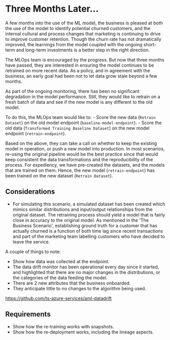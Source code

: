 # Three Months Later...
A few months into the use of the ML model, the business is pleased at both the use of the model to identify
potential churned customers, and the internal cultural and process changes that marketing is continuing to
drive to improve customer retention. Though the churn rate has not dramatically improved, the learnings from
the model coupled with the ongoing short-term and long-term investments is a better step in the right
direction.

The MLOps team is encouraged by the progress. But now that three months have passed, they are interested in
ensuring the model continues to be retrained on more recent data. As a policy, and in agreement with the
business, an early goal had been not to let data grow stale beyond a few months.

As part of the ongoing monitoring, there has been no significant degradation in the model performance. Still,
they would like to retrain on a fresh batch of data and see if the new model is any different to the old
model.

To do this, the MLOps team would like to:
	- Score the new data (`Retrain Dataset`) on the old model endpoint (`baseline-model-endpoint`).
	- Score the old data (`Transformed Training Baseline Dataset`) on the new model endpoint (`retrain-endpoint`).

Based on the above, they can take a call on whether to keep the existing model in operation, or push a new
model into production. In most scenarios, re-using the original pipeline would be the best practice since that
would keep consistent the data transformations and the reproducibility of the process. For expediency, we have
pre-created the datasets, and the models that are trained on them. Hence, the new model (`retrain-endpoint`) has been trained on
the new dataset (`Retrain Dataset`). 



## Considerations
- For simulating this scenario, a simulated dataset has been created which mimics similar distributions and
  input/output relationships from the original dataset. The retraining process should yield a model that is
  fairly close in accuracy to the original model. As mentioned in the 'The Business Scenario', establishing
  ground truth for a customer that has actually churned is a function of both time lag since recent
  transactions and part of the marketing team labelling customers who have decided to leave the service.


A couple of things to note:
- Show how data was collected at the endpoint.
- The data drift monitor has been operational every day since it started, and highlighted that there are no
  major changes in the distributions, or the categories of the data feeding the model.
- There are 2 new attributes that the business onboarded.
- They anticipate little to no changes to the algorithm being used.

https://github.com/ts-azure-services/aml-datadrift

## Requirements
- Show how the re-training works with snapshots.
- Show how the re-deployment works, including the lineage aspects.
